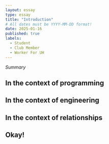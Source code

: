 ```yaml
---
layout: essay
type: essay
title: "Introduction"
# All dates must be YYYY-MM-DD format!
date: 2025-01-16
published: true
labels:
  - Student
  - Club Member
  - Worker For UH
---
```


*Summary*

## In the context of programming

## In the context of engineering

## In the context of relationships

## Okay!

